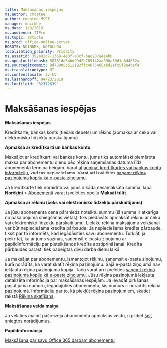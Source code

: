 ```yaml
---
title: Maksāšanas iespējas
ms.author: cmcatee
author: cmcatee-MSFT
manager: mnirkhe
ms.date: 1/9/2019
ms.audience: ITPro
ms.topic: article
ms.prod: office-online-server
ROBOTS: NOINDEX, NOFOLLOW
localization_priority: Priority
ms.assetid: 352a02d7-1368-4e3f-a8cf-bac207e414b0
ms.openlocfilehash: 58781dd64bd99d2b709142aa090a30d1e8d4652a
ms.sourcegitcommit: 9d78905c512192ffc4675468abd2efc5f2e4baf4
ms.translationtype: HT
ms.contentlocale: lv-LV
ms.lasthandoff: 04/23/2019
ms.locfileid: "32372639"
---
```

# <a name="payment-options"></a>Maksāšanas iespējas

 **Maksāšanas iespējas**
  
Kredītkarte, bankas konts (tiešais debets) un rēķins (apmaksa ar čeku vai elektronisko līdzekļu pārskaitījumu)
  
 **Apmaksa ar kredītkarti un bankas kontu**
  
Maksājot ar kredītkarti vai bankas kontu, jums tiks automātiski piemērota maksa par abonementu dienu pēc rēķina saņemšanas datuma līdz abonementa termiņa beigām. Varat [atjaunināt kredītkartes vai bankas konta informāciju](https://docs.microsoft.com/office365/admin/subscriptions-and-billing/add-update-or-remove-credit-card-or-bank-account?view=o365-worldwide), kad tas nepieciešams. Varat arī izvēlēties [saņemt rēķina paziņojuma kopiju kā e-pasta ziņojumu](https://docs.microsoft.com/office365/admin/subscriptions-and-billing/pay-for-your-subscription?view=o365-worldwide#receive-a-copy-of-your-billing-statement-in-email).
  
Ja kredītkarte tiek noraidīta vai jums ir kāda nesamaksāta summa, lapā **Norēķini** \> [Abonementi](https://portal.office.com/adminportal/home#/subscriptions) varat izvēlēties opciju **Maksāt tūlīt**. 
  
 **Apmaksa ar rēķinu (čeks vai elektronisko līdzekļu pārskaitījums)**
  
Ja jūsu abonementa cena pārsniedz noteiktu summu (šī summa ir atkarīga no pakalpojuma sniegšanas vietas), tiks piedāvāts apmaksāt rēķinu ar čeku vai elektronisko līdzekļu pārskaitījumu. Lielāku rēķina maksājumu veikšanai var būt nepieciešama kredīta pārbaude. Ja nepieciešama kredīta pārbaude, tiksit par to informēts, kad iegādāsities savu abonementu. Turklāt, ja piekrītat, ka ar jums sazinās, saņemsit e-pasta ziņojumu ar papildinformāciju par pieteikšanos kredīta apstiprināšanai. Kredīta pārbaudes parasti tiek pabeigtas divu darba dienu laikā.
  
Ja maksājat par abonementu, izmantojot rēķinu, saņemsit e-pasta ziņojumu, kurā norādīts, ka varat skatīt rēķina paziņojumu. Šajā e-pasta ziņojumā nav iekļauta rēķina paziņojuma kopija. Taču varat arī izvēlēties [saņemt rēķina paziņojuma kopiju kā e-pasta ziņojumu](https://docs.microsoft.com/office365/admin/subscriptions-and-billing/pay-for-your-subscription?view=o365-worldwide#receive-a-copy-of-your-billing-statement-in-email). Jūsu rēķina paziņojumā iekļauta detalizēta informācija par maksāšanas iespējām. Ja ievadāt pirkšanas pasūtījuma numuru, iegādājoties abonementu, šis numurs ir norādīts rēķina paziņojumā. Informāciju par to, kā piekļūt rēķina paziņojumiem, skatiet rakstā [Rēķina skatīšana](https://docs.microsoft.com/office365/admin/subscriptions-and-billing/view-your-bill-or-invoice?view=o365-worldwide).
  
 **Maksāšanas veida maiņa**
  
Ja vēlaties mainīt pašreizējā abonementa apmaksas veidu, izpildiet [šeit](https://docs.microsoft.com/office365/admin/subscriptions-and-billing/change-payment-method?view=o365-worldwide) sniegtos norādījumus.
  
 **Papildinformācija**
  
[Maksāšana par savu Office 365 darbam abonementu](https://docs.microsoft.com/office365/admin/subscriptions-and-billing/pay-for-your-subscription?view=o365-worldwide)
  

